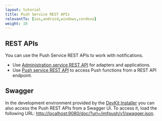 ```yaml
---
layout: tutorial
title: Push Service REST APIs 
relevantTo: [ios,android,windows,cordova]
weight: 10
---
```

## REST APIs
You can use the Push Service REST APIs to work with notifications.

* Use [Administration service REST API](../../api-ref) for adapters and applications.
* Use [Push service REST API](../../api-ref) to access Push functions from a REST API endpoint.

## Swagger
In the development environment provided by the [DevKit Installer](../../setting-up-your-development-environment/mobilefirst-development-environment) you can also access the Push REST APIs from a Swagger UI. To access it, load the following URL: [http://localhost:9080/doc/?url=/imfpush/v1/swagger.json](http://localhost:9080/doc/?url=/imfpush/v1/swagger.json).



